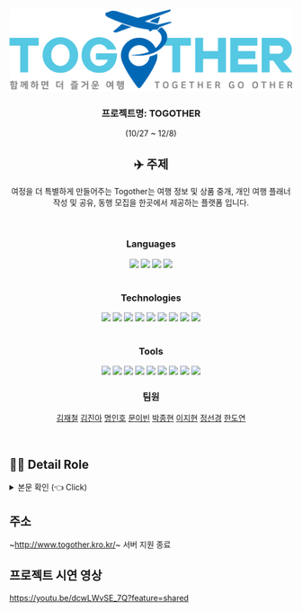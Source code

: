 
<div align="center" >
<img src="https://github.com/IronKim/togOther/blob/main/src/main/webapp/src/assets/image/Logo.png?raw=true">
</div>

<div align="center" >
  
### 프로젝트명: TOGOTHER
(10/27 ~ 12/8)

## ✈️ 주제 <a name = "Subject"></a>
여정을 더 특별하게 만들어주는 Togother는 여행 정보 및 상품 중개, 개인 여행 플래너 작성 및 공유, 동행 모집을 한곳에서 제공하는 플랫폼 입니다.

<br>

<div align="center">

  ### Languages
  <div>
    <img src="https://img.shields.io/badge/HTML5-E34F26?style=flat&logo=HTML5&logoColor=white"/>
    <img src="https://img.shields.io/badge/CSS-1572B6?style=flat&logo=css3&logoColor=white"/>
    <img src="https://img.shields.io/badge/JavaScript-F7DF1E?style=flat&logo=JavaScript&logoColor=white"/>
    <img src="https://img.shields.io/badge/Java-007396?style=flat-square&logo=Java&logoColor=white"/>
  </div>

<br>

  ### Technologies
  <div>
    <img src="https://img.shields.io/badge/Git-F05032?style=flat&logo=GIT&logoColor=white"/>
    <img src="https://img.shields.io/badge/SpringBoot-6DB33F?style=flat&logo=SpringBoot&logoColor=white"/>
    <img src="https://img.shields.io/badge/SpringSecurity-6DB33F?style=flat&logo=SpringSecurity&logoColor=white"/>
    <img src="https://img.shields.io/badge/mysql-4479A1?style=flat&logo=mysql&logoColor=white"/>
    <img src="https://img.shields.io/badge/JWT-white?style=flat"/>
    <img src ="https://img.shields.io/badge/jpa-6DB33F?&logo=jpa&logoColor=white"/>
    <img src="https://img.shields.io/badge/react-61DAFB?style=flat&logo=react&logoColor=white"/>
    <img src="https://img.shields.io/badge/BootStrap-7952B3?style=flat&logo=bootstrap&logoColor=white"/>
    <img src="https://img.shields.io/badge/WebSocket-F7DF1E?style=flat"/>
    
  </div>

<br>

  ### Tools
  <div>
    <img src="https://img.shields.io/badge/STS4-6DB33F?style=flat&logo=spring&logoColor=white"/>
    <img src="https://img.shields.io/badge/NaverCloud-03C75A?style=flat&logo=Naver&logoColor=white"/>
    <img src="https://img.shields.io/badge/jenkins-D24939?style=flat&logo=jenkins&logoColor=white"/>
    <img src="https://img.shields.io/badge/docker-2496ED?style=flat&logo=docker&logoColor=white"/>
    <img src="https://img.shields.io/badge/GitHub-181717?style=flat&logo=github&logoColor=white"/>
    <img src="https://img.shields.io/badge/Slack-4A154B?style=flat&logo=slack&logoColor=white"/>
    <img src="https://img.shields.io/badge/jira-0052CC?style=flat&logo=jira&logoColor=white"/>
    <img src="https://img.shields.io/badge/lombok-red?style=flat"/>
    <img src="https://img.shields.io/badge/visualstudio%20code-007ACC?style=flat&logo=visualstudiocode&logoColor=white"/>
  </div>



### 팀원
  [김재철](https://github.com/IronKim)
  [김진아](https://github.com/fantazina)
  [명인호](https://github.com/inho1019)
  [문이빈](https://github.com/yibeen)
  [박종현](https://github.com/whdgusdl)
  [이지현](https://github.com/HYUN0O)
  [정선경](https://github.com/tjsrud18)
  [한도연](https://github.com/DoYeonHan)

<br>

<div align="left">

 ## 💁‍♂️ Detail Role <a name = "role"></a> 

<details>
  <summary> 
   본문 확인 (👈 Click)
  </summary>


+ [김재철](https://github.com/IronKim)
  - 팀장:
    - 프로젝트 총괄 및 전반적인 프로젝트 구조 설계
    - 팀원의 기능구현 지원
    - 코드 최적화
  - 백엔드:
    - 포트원 API를 사용한 본인인증 구현
    - JWT 로그인 구현
    - javamailsender를 사용한 아이디/비밀번호 찾기 구현
    - 장소 좋아요 기능 구현
    - 네이버 소셜로그인
    - 회원정보 수정,탈퇴 구현
    - 관리자 페이지의 유저관리, 도시, 장소, 여행패키지 추가, 수정 구현
    - REST API 설계
  - 프론트엔드:
    - 로그인 UI와 유효성 검사
    - 아이디, 비밀번호 찾기 UI
    - ZUSTAND를 통한 전역 상태 관리
    - 리액트 라우터를 활용한 권한별 라우팅 제어
  - 인프라:
    - 서버 구축 및 배포
    - 도커와 젠킨스를 통한 CI/CD 구축

+ [김진아](https://github.com/fantazina)
  - 프론트엔드:
    - 미디어 쿼리를 이용한 반응형, 모바일 푸터 구현
    - 도시 정보 페이지 UI
    - 마이페이지 기본 UI
    - 예약페이지 기본 UI
    - open.er API를 이용한 나라별 환율 조회
    - openweathermap API를 이용한 나라별 날씨 조회
    - Sweet alert 라이브러리를 이용한 사이트 모달 통합
    - 여행 패키지 페이지 캘린더 구현

+ [명인호](https://github.com/inho1019)
  - 백엔드:
    - NCP object storage 연결을 통한 이미지 업로드 구현
    - 카카오톡 메시지 API를 사용한 메시지 전송 및 리프레시 토큰을 통한 액세스 토큰 발급
    - 실시간 채팅 프론트 연결점 구현
    - 채팅룸 구현
    - 무한스크롤 페이지네이션 구현
  - 프론트엔드:
    - 플래너 CRUD 및 기본 UI 구현
    - 커뮤니티 기본 UI 구현
    - 플래너 리스트 및 무한 스크롤 구현
    - 마이페이지의 플래너, 동행, 예약내역 구현
    - 전 페이지 검색 구현
    - 유저 MBTI 테스트 및 매핑 
    - 포트원을 사용한 결제 구현
    - 여행 패키지 메인화면 구현 및 예약 페이지 구현
    - 관리자 페이지 동행, 플래너, 예약 내역 구현
    - 채팅 페이지 기본 UI 및 채팅 프론트 구현
    - 전 페이지 CSS 세부 담당
  - 인프라:
    - ERD 클라우드를 통한 ERD 설계
    - NCP object storage 설정
   
+ [문이빈](https://github.com/yibeen)
  - 백엔드:
    - 여행 패키지 테이블 설계
    - 여행 패키지 CRUD 구현
  - 프론트엔드:
    - 도시 리스트 나열
    - 도시 리스트 아코디언을 활용하여 도시 필터링
    - 캐러셀로 도시 추천
    - 도시 상세 페이지 정보 나열
    - 여행 패키지 나열
    - 여행 패키지 상세 페이지 정보 불러오기와 패키지 개수 선택 기능
    - 좋아요를 클릭한 장소를 마이페이지에 나열
    - 마이페이지에 좋아요 취소 기능
  - 데이터:
    - 전체 나라, 도시, 명소, 맛집, 패키지 데이터 관리

+ [박종현](https://github.com/whdgusdl)
  - 백엔드:
    - 여행 장소 CRUD 구현  
    - 여행 장소 리뷰 CRUD 구현
  - 프론트엔드:
    - 장소 페이지 기본 UI 구현
    - Google Map API를 이용하여 지도 출력
    - 여행 장소 리뷰 무한 스크롤 구현
    - 리뷰에 등록된 사진을 모달을 이용하여 출력
    - 유저 프로필을 모달을 이용하여 출력
   
+ [이지현](https://github.com/HYUN0O)
  - 백엔드:
    - WebSocket, Stomp, SockJS 환경 설정 및 1:1, 1:N 실시간 채팅
    - 채팅방 나가기 기능
    - 채팅방 메시지 로그 DB저장 및 불러오기
    - 채팅 메시지 시간 표시
  - 프론트엔드:
    - 메인페이지 여행 지역, 국가, 도시순으로 선택 구현
    - 헤더컴포넌트 구성

+ [정선경](https://github.com/tjsrud18)
    - 백엔드:
      - 동행 게시글 저장, 수정, 삭제 구현
      - 구글 PLACES API 검색 장소 저장
    - 프론트엔드:
      - 동행 게시글 출력
      - 동행 게시글 저장, 수정, 삭제
      - 동행 일정 추가 모달 구현
      - 동행 일정 추가시 저장된 장소 검색
      - 구글 PLACES API 연동
      - 동행 일정 추가 선택한 날짜별 정렬
      - 구글맵 현재위치 구현
      - 동행 게시글 일정별 구글맵 위치 표시
      - figma를 이용한 와이어 프레임 제작

+ [한도연](https://github.com/DoYeonHan)
    - 백엔드:
      - 회원가입 이메일 중복 체크
      - Spring Validation을 이용한 회원가입 유효성 검사
      - 유저 프로필 사진 수정 기능
    - 프론트엔드:
      - 로그인 초기 UI 구상
      - 회원 가입 약관 동의
      - 유저 여행 취향 및 음식 취향 UI
      - 모바일 헤더 구현

</div>
</details>


</div>

</div>


## 주소 <a name = "Web address"></a> 
~http://www.togother.kro.kr/~ 서버 지원 종료

## 프로젝트 시연 영상
https://youtu.be/dcwLWvSE_7Q?feature=shared


